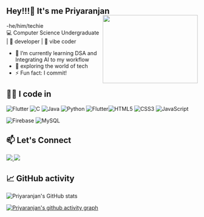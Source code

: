 
## Hey!!!👋 It's me Priyaranjan<br>
  -he/him/techie
<img align="right" width="250" height="180" style="margin-top: -20px" src="https://i.pinimg.com/736x/b6/37/80/b6378008ce3e76347e7309d15d0115cc.jpg"> <br>
💻 Computer Science Undergraduate | 👾 developer | 🤖 vibe coder  <br>
- 🌱 I’m currently learning DSA and Integrating AI to my workflow
- 🚀 exploring the world of tech
- ⚡ Fun fact: I commit!


## 🧑‍💻 I code in
![Flutter](https://img.shields.io/badge/Flutter-%2302569B.svg?style=for-the-badge&logo=Flutter&logoColor=white) ![C](https://img.shields.io/badge/c-%2300599C.svg?style=for-the-badge&logo=c&logoColor=white) ![Java](https://img.shields.io/badge/java-%23ED8B00.svg?style=for-the-badge&logo=openjdk&logoColor=white) ![Python](https://img.shields.io/badge/python-3670A0?style=for-the-badge&logo=python&logoColor=ffdd54) ![Flutter](https://img.shields.io/badge/Flutter-%2302569B.svg?style=for-the-badge&logo=Flutter&logoColor=white)![HTML5](https://img.shields.io/badge/html5-%23E34F26.svg?style=for-the-badge&logo=html5&logoColor=white) ![CSS3](https://img.shields.io/badge/css3-%231572B6.svg?style=for-the-badge&logo=css3&logoColor=white) ![JavaScript](https://img.shields.io/badge/javascript-%23323330.svg?style=for-the-badge&logo=javascript&logoColor=%23F7DF1E) 

 ![Firebase](https://img.shields.io/badge/firebase-%23039BE5.svg?style=for-the-badge&logo=firebase) ![MySQL](https://img.shields.io/badge/mysql-4479A1.svg?style=for-the-badge&logo=mysql&logoColor=white) 

## 📫 Let's Connect  

<p align="left">
  <a href="https://www.linkedin.com/in/priyaranjan-d-a-b436002a2/">
    <img src="https://img.shields.io/badge/LinkedIn-0077B5?style=for-the-badge&logo=linkedin&logoColor=white" />
  </a>
  <a href="mailto:ranjanar2006@gmail.com">
    <img src="https://img.shields.io/badge/Gmail-D14836?style=for-the-badge&logo=gmail&logoColor=white" />
  </a>
</p>



## 📈 GitHub activity
![Priyaranjan's GitHub stats](https://github-readme-stats.vercel.app/api?username=Priyaranjan-DA&theme=dark&show_icons=true&&hide=issues,contribs)



[![Priyaranjan's github activity graph](https://github-readme-activity-graph.vercel.app/graph?username=Priyaranjan-DA&bg_color=000000&color=ffffff&line=51f565&point=ffffff&area=true&hide_border=true)](https://github.com/Priyaranjan-DA/github-readme-activity-graph)

